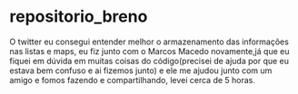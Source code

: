 # repositorio_breno

O twitter eu consegui entender melhor o armazenamento das informações nas listas e maps, eu fiz junto com o Marcos Macedo novamente,já que eu fiquei em dúvida em muitas coisas do código(precisei de ajuda por que eu estava bem confuso e ai fizemos junto) e ele me ajudou junto com um amigo e fomos fazendo e compartilhando, levei cerca de 5 horas.
